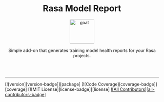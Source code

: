 <div align="center">
<h1>Rasa Model Report</h1>

<a href="https://www.emojione.com/emoji/1f410">
  <img
    height="80"
    width="80"
    alt="goat"
    src="https://raw.githubusercontent.com/testing-library/react-testing-library/main/other/goat.png"
  />
</a>

<p>Simple add-on that generates training model health reports for your Rasa projects.</p>

<br />

<!-- [**Read The Docs**](https://testing-library.com/react) | -->
<!-- [Edit the docs](https://github.com/testing-library/testing-library-docs) -->

<br />
</div>

<hr />

<!-- prettier-ignore-start -->
[![version][version-badge]][package]
[![Code Coverage][coverage-badge]][coverage]
[![MIT License][license-badge]][license]
[![All Contributors][all-contributors-badge]](#contributors)
<!-- prettier-ignore-end -->
